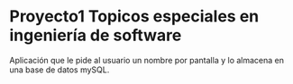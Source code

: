 # Proyecto1 Topicos especiales en ingeniería de software

Aplicación que le pide al usuario un nombre por pantalla y lo almacena en una base de datos mySQL.
